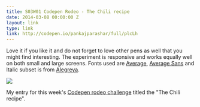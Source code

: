 ```yaml
---
title: S03W01 Codepen Rodeo - The Chili recipe
date: 2014-03-08 00:00:00 Z
layout: link
type: link
link: http://codepen.io/pankajparashar/full/plcLh
---
```


Love it if you like it and do not forget to love other pens as well that you might find interesting. The experiment is responsive and works equally well on both small and large screens. Fonts used are [Average](http://www.google.com/fonts/specimen/Average), [Average Sans](http://www.google.com/fonts/specimen/Average+Sans) and Italic subset is from [Alegreya](http://www.google.com/fonts/specimen/Alegreya).

![](https://res.cloudinary.com/dw9fem4ki/image/upload/v1394273533/codepen-rodeo-s03w01_bogrzy.png)

My entry for this week's [Codepen rodeo challenge](http://blog.codepen.io/rodeo/season-three/) titled the "The Chili recipe".
